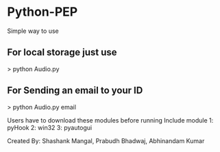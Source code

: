 # Python-PEP

Simple way to use

<h2>For local storage just use</h2>
> python Audio.py


<h2>For Sending an email to your ID</h2>
> python Audio.py email

Users have to download these modules before running
Include module
1: pyHook
2: win32
3: pyautogui

Created By: Shashank Mangal, Prabudh Bhadwaj, Abhinandam Kumar
